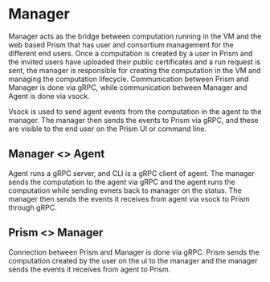 # Manager

Manager acts as the bridge between computation running in the VM and the web based Prism that has user and consortium management for the different end users. Once a computation is created by a user in Prism and the invited users have uploaded their public certificates and a run request is sent, the manager is responsible for creating the computation in the VM and managing the computation lifecycle. Communication between Prism and Manager is done via gRPC, while communication between Manager and Agent is done via vsock.

Vsock is used to send agent events from the computation in the agent to the manager. The manager then sends the events to Prism via gRPC, and these are visible to the end user on the Prism UI or command line.

## Manager <> Agent

Agent runs a gRPC server, and CLI is a gRPC client of agent. The manager sends the computation to the agent via gRPC and the agent runs the computation while sending evnets back to manager on the status. The manager then sends the events it receives from agent via vsock to Prism through gRPC.

## Prism <> Manager

Connection between Prism and Manager is done via gRPC. Prism sends the computation created by the user on the ui to the manager and the manager sends the events it receives from agent to Prism.
